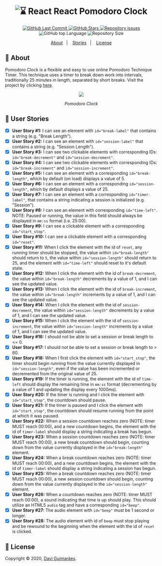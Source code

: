 <h1 align="center">
  <img alt="⌛️ React React Pomodoro Clock" src="https://i.imgur.com/3JGmXWy.png" />
  <br>
</h1>

<p align="center">
  <a href="https://github.com/Davigl/pomodoro-clock/commits/master">
    <img alt="GitHub Last Commit" src="https://img.shields.io/github/last-commit/Davigl/pomodoro-clock?style=flat-square&color=ff69b4">
  </a>
  
  <a href="https://github.com/Davigl/pomodoro-clock/stargazers">
    <img alt="GitHub Stars" src="https://img.shields.io/github/stars/Davigl/pomodoro-clock?style=flat-square&color=9cf">
  </a>

  <a href="https://github.com/Davigl/pomodoro-clock/issues">
    <img alt="Repository issues" src="https://img.shields.io/github/issues/Davigl/pomodoro-clock?style=flat-square&color=yellow">
  </a>
  
  <img alt="GitHub top Language" src="https://img.shields.io/github/languages/top/davigl/pomodoro-clock.svg?style=flat-square">

  <img alt="Repository Size" src="https://img.shields.io/github/repo-size/Davigl/pomodoro-clock?style=flat-square&color=blueviolet">
</p>

<p align="center">
  <a href="#thinking-about">About</a>&nbsp;&nbsp;&nbsp;|&nbsp;&nbsp;&nbsp;
  <a href="#user-content--user-stories">Stories</a>&nbsp;&nbsp;&nbsp;|&nbsp;&nbsp;&nbsp;
  <a href="#memo-license">License</a>
</p>

## :thinking: About

Pomodoro Clock is a flexible and easy to use online Pomodoro Technique Timer. This technique uses a timer to break down work into intervals, traditionally 25 minutes in length, separated by short breaks. Visit the project by clicking [here](https://eudavi-pomodoro-timer.netlify.com/).

<div align="center">

![](https://i.imgur.com/mzsHotL.gif)

*Pomodoro Clock*

</div>

## 🦹‍ User Stories 

- [x] <strong>User Story #1:</strong> I can see an element with <code>id="break-label"</code> that contains a string (e.g. "Break Length").   
- [x] <strong>User Story #2:</strong> I can see an element with <code>id="session-label"</code> that contains a string (e.g. "Session Length").   
- [x] <strong>User Story #3:</strong> I can see two clickable elements with corresponding IDs: <code>id="break-decrement"</code> and <code>id="session-decrement"</code>.   
- [x] <strong>User Story #4:</strong> I can see two clickable elements with corresponding IDs: <code>id="break-increment"</code> and <code>id="session-increment"</code>.   
- [x] <strong>User Story #5:</strong> I can see an element with a corresponding <code>id="break-length"</code>, which by default (on load) displays a value of 5.
- [x] <strong>User Story #6:</strong> I can see an element with a corresponding <code>id="session-length"</code>, which by default displays a value of 25.
- [x] <strong>User Story #7:</strong> I can see an element with a corresponding <code>id="timer-label"</code>, that contains a string indicating a session is initialized (e.g. "Session").   
- [x] <strong>User Story #8:</strong> I can see an element with corresponding <code>id="time-left"</code>. NOTE: Paused or running, the value in this field should always be displayed in <code>mm:ss</code> format (i.e. 25:00).   
- [x] <strong>User Story #9:</strong> I can see a clickable element with a corresponding <code>id="start_stop"</code>.   
- [x] <strong>User Story #10:</strong> I can see a clickable element with a corresponding <code>id="reset"</code>.   
- [x] <strong>User Story #11:</strong> When I click the element with the id of <code>reset</code>, any running timer should be stopped, the value within <code>id="break-length"</code> should return to <code>5</code>, the value within <code>id="session-length"</code> should return to 25, and the element with <code>id="time-left"</code> should reset to it's default state.   
- [x] <strong>User Story #12:</strong> When I click the element with the id of <code>break-decrement</code>, the value within <code>id="break-length"</code> decrements by a value of 1, and I can see the updated value.   
- [x] <strong>User Story #13:</strong> When I click the element with the id of <code>break-increment</code>, the value within <code>id="break-length"</code> increments by a value of 1, and I can see the updated value.   
- [x] <strong>User Story #14:</strong> When I click the element with the id of <code>session-decrement</code>, the value within <code>id="session-length"</code> decrements by a value of 1, and I can see the updated value.   
- [x] <strong>User Story #15:</strong> When I click the element with the id of <code>session-increment</code>, the value within <code>id="session-length"</code> increments by a value of 1, and I can see the updated value.   
- [x] <strong>User Story #16:</strong> I should not be able to set a session or break length to <= 0.   
- [x] <strong>User Story #17:</strong> I should not be able to set a session or break length to > 60.   
- [x] <strong>User Story #18:</strong> When I first click the element with <code>id="start_stop"</code>, the timer should begin running from the value currently displayed in <code>id="session-length"</code>, even if the value has been incremented or decremented from the original value of 25.   
- [x] <strong>User Story #19:</strong> If the timer is running, the element with the id of <code>time-left</code> should display the remaining time in <code>mm:ss</code> format (decrementing by a value of 1 and updating the display every 1000ms).   
- [x] <strong>User Story #20:</strong> If the timer is running and I click the element with <code>id="start_stop"</code>, the countdown should pause.   
- [x] <strong>User Story #21:</strong> If the timer is paused and I click the element with <code>id="start_stop"</code>, the countdown should resume running from the point at which it was paused.   
- [x] <strong>User Story #22:</strong> When a session countdown reaches zero (NOTE: timer MUST reach 00:00), and a new countdown begins, the element with the id of <code>timer-label</code> should display a string indicating a break has begun.   
- [x] <strong>User Story #23:</strong> When a session countdown reaches zero (NOTE: timer MUST reach 00:00), a new break countdown should begin, counting down from the value currently displayed in the <code>id="break-length"</code> element.   
- [x] <strong>User Story #24:</strong> When a break countdown reaches zero (NOTE: timer MUST reach 00:00), and a new countdown begins, the element with the id of <code>timer-label</code> should display a string indicating a session has begun.   
- [x] <strong>User Story #25:</strong> When a break countdown reaches zero (NOTE: timer MUST reach 00:00), a new session countdown should begin, counting down from the value currently displayed in the <code>id="session-length"</code> element.   
- [x] <strong>User Story #26:</strong> When a countdown reaches zero (NOTE: timer MUST reach 00:00), a sound indicating that time is up should play. This should utilize an HTML5 <code>audio</code> tag and have a corresponding <code>id="beep"</code>.   
- [x] <strong>User Story #27:</strong> The audio element with <code>id="beep"</code> must be 1 second or longer.   
- [x] <strong>User Story #28:</strong> The audio element with id of <code>beep</code> must stop playing and be rewound to the beginning when the element with the id of <code>reset</code> is clicked.   

## :memo: License

Copyright © 2020, [Davi Guimarães](https://github.com/davigl).
